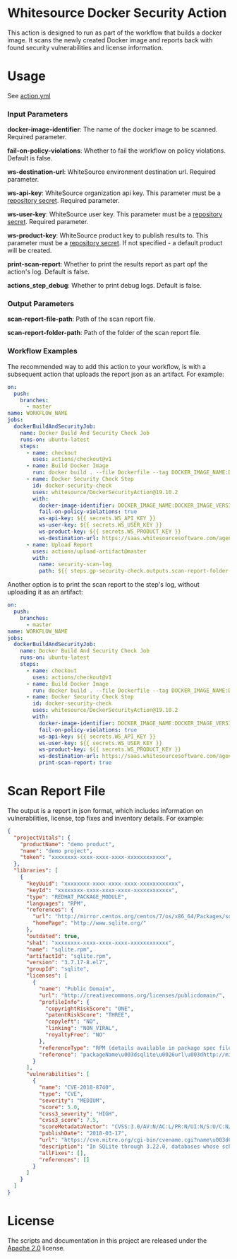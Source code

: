# Whitesource Docker Security Action
This action is designed to run as part of the workflow that builds a docker image.
It scans the newly created Docker image and reports back with found security vulnerabilities and license information.

# Usage
See [action.yml](action.yml)

### Input Parameters
**docker-image-identifier**: The name of the docker image to be scanned. Required parameter.

**fail-on-policy-violations**: Whether to fail the workflow on policy violations. Default is false.

**ws-destination-url**: WhiteSource environment destination url. Required parameter.

**ws-api-key**: WhiteSource organization api key. This parameter must be a [repository secret](https://help.github.com/en/github/automating-your-workflow-with-github-actions/virtual-environments-for-github-actions#creating-and-using-secrets-encrypted-variables). Required parameter.

**ws-user-key**: WhiteSource user key. This parameter must be a [repository secret](https://help.github.com/en/github/automating-your-workflow-with-github-actions/virtual-environments-for-github-actions#creating-and-using-secrets-encrypted-variables). Required parameter.

**ws-product-key**: WhiteSource product key to publish results to. This parameter must be a [repository secret](https://help.github.com/en/github/automating-your-workflow-with-github-actions/virtual-environments-for-github-actions#creating-and-using-secrets-encrypted-variables). If not specified - a default product will be created.

**print-scan-report**: Whether to print the results report as part opf the action's log. Default is false.

**actions_step_debug**: Whether to print debug logs. Default is false.

### Output Parameters
**scan-report-file-path**: Path of the scan report file.

**scan-report-folder-path**: Path of the folder of the scan report file.

### Workflow Examples
The recommended way to add this action to your workflow, is with a subsequent action that uploads the report json as an artifact. For example:
```yaml
on:
  push:
    branches:
      - master
name: WORKFLOW_NAME
jobs:
  dockerBuildAndSecurityJob:
    name: Docker Build And Security Check Job
    runs-on: ubuntu-latest
    steps:
      - name: checkout
        uses: actions/checkout@v1
      - name: Build Docker Image
        run: docker build . --file Dockerfile --tag DOCKER_IMAGE_NAME:DOCKER_IMAGE_VERSION
      - name: Docker Security Check Step
        id: docker-security-check
        uses: whitesource/DockerSecurityAction@19.10.2
        with:
          docker-image-identifier: DOCKER_IMAGE_NAME:DOCKER_IMAGE_VERSION
          fail-on-policy-violations: true
          ws-api-key: ${{ secrets.WS_API_KEY }}
          ws-user-key: ${{ secrets.WS_USER_KEY }}
          ws-product-key: ${{ secrets.WS_PRODUCT_KEY }}
          ws-destination-url: https://saas.whitesourcesoftware.com/agent
      - name: Upload Report
        uses: actions/upload-artifact@master
        with:
          name: security-scan-log
          path: ${{ steps.gp-security-check.outputs.scan-report-folder-path }}
```

Another option is to print the scan report to the step's log, without uploading it as an artifact:
```yaml
on:
  push:
    branches:
      - master
name: WORKFLOW_NAME
jobs:
  dockerBuildAndSecurityJob:
    name: Docker Build And Security Check Job
    runs-on: ubuntu-latest
    steps:
      - name: checkout
        uses: actions/checkout@v1
      - name: Build Docker Image
        run: docker build . --file Dockerfile --tag DOCKER_IMAGE_NAME:DOCKER_IMAGE_VERSION
      - name: Docker Security Check Step
        id: docker-security-check
        uses: whitesource/DockerSecurityAction@19.10.2
        with:
          docker-image-identifier: DOCKER_IMAGE_NAME:DOCKER_IMAGE_VERSION
          fail-on-policy-violations: true
          ws-api-key: ${{ secrets.WS_API_KEY }}
          ws-user-key: ${{ secrets.WS_USER_KEY }}
          ws-product-key: ${{ secrets.WS_PRODUCT_KEY }}
          ws-destination-url: https://saas.whitesourcesoftware.com/agent
          print-scan-report: true
```


# Scan Report File
The output is a report in json format, which includes information on vulnerabilities, license, top fixes and inventory details. For example:
```json
{
  "projectVitals": {
    "productName": "demo product",
    "name": "demo project",
    "token": "xxxxxxxx-xxxx-xxxx-xxxx-xxxxxxxxxxxx",
  },
  "libraries": [
    {
      "keyUuid": "xxxxxxxx-xxxx-xxxx-xxxx-xxxxxxxxxxxx",
      "keyId": "xxxxxxxx-xxxx-xxxx-xxxx-xxxxxxxxxxxx",
      "type": "REDHAT_PACKAGE_MODULE",
      "languages": "RPM",
      "references": {
        "url": "http://mirror.centos.org/centos/7/os/x86_64/Packages/sqlite-3.7.17-8.el7.x86_64.rpm",
        "homePage": "http://www.sqlite.org/"
      },
      "outdated": true,
      "sha1": "xxxxxxxx-xxxx-xxxx-xxxx-xxxxxxxxxxxx",
      "name": "sqlite.rpm",
      "artifactId": "sqlite.rpm",
      "version": "3.7.17-8.el7",
      "groupId": "sqlite",
      "licenses": [
        {
          "name": "Public Domain",
          "url": "http://creativecommons.org/licenses/publicdomain/",
          "profileInfo": {
            "copyrightRiskScore": "ONE",
            "patentRiskScore": "THREE",
            "copyleft": "NO",
            "linking": "NON_VIRAL",
            "royaltyFree": "NO"
          },
          "referenceType": "RPM (details available in package spec file)",
          "reference": "packageName\u003dsqlite\u0026url\u003dhttp://mirror.centos.org/centos/7/os/x86_64/Packages/sqlite-3.7.17-8.el7.x86_64.rpm"
        }
      ],
      "vulnerabilities": [
        {
          "name": "CVE-2018-8740",
          "type": "CVE",
          "severity": "MEDIUM",
          "score": 5.0,
          "cvss3_severity": "HIGH",
          "cvss3_score": 7.5,
          "scoreMetadataVector": "CVSS:3.0/AV:N/AC:L/PR:N/UI:N/S:U/C:N/I:N/A:H",
          "publishDate": "2018-03-17",
          "url": "https://cve.mitre.org/cgi-bin/cvename.cgi?name\u003dCVE-2018-8740",
          "description": "In SQLite through 3.22.0, databases whose schema is corrupted using a CREATE TABLE AS statement could cause a NULL pointer dereference, related to build.c and prepare.c.",
          "allFixes": [],
          "references": []
        }
      ]
    }
  ]
}
```

# License

The scripts and documentation in this project are released under the [Apache 2.0](LICENSE) license.
